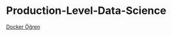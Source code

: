 # Production-Level-Data-Science

[<a href="https://github.com/mbgdatadev/Production-Level-Data-Science/blob/main/Docker/docker.md" target="_blank">Docker Öğren</a>](https://github.com/mbgdatadev/Production-Level-Data-Science/blob/main/Docker/docker.md)


